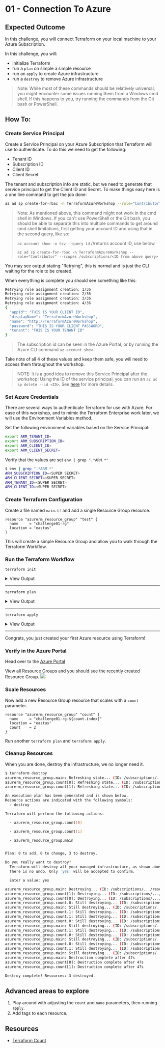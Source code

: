 # 01 - Connection To Azure

## Expected Outcome

In this challenge, you will connect Terraform on your local machine to your Azure Subscription.

In this challenge, you will:
- initialize Terraform
- run a `plan` on simple a simple resource
- run an `apply` to create Azure infrastructure
- run a `destroy` to remove Azure infrastructure

> Note: While most of these commands should be relatively universal, you might encounter some issues running them from a Windows cmd shell.  If this happens to you, try running the commands from the Git bash or PowerShell.

## How To:

### Create Service Principal

Create a Service Principal on your Azure Subscription that Terraform will use to authenticate.
To do this we need to get the following:

- Tenant ID
- Subscription ID
- Client ID
- Client Secret

The tenant and subscription info are static, but we need to generate that service principal to get the Client ID and Secret.
To make things easy here is a one line command to get the job done:

```sh
az ad sp create-for-rbac -n TerraformAzureWorkshop --role="Contributor" --scopes /subscriptions/$(az account show -o tsv --query id)
```

> Note: As mentioned above, this command might not work in the cmd shell in Windows.  If you can't use PowerShell or the Git bash, you should be able to separate this into multiple commands to get around cmd shell limitations, first getting your account ID and using that in the second query, like so:
>
> ```az account show -o tsv --query id```  //returns account ID, use below
>
> ```az ad sp create-for-rbac -n TerraformAzureWorkshop --role="Contributor" --scopes /subscriptions/<ID from above query>```

You may see output stating "Retrying", this is normal and is just the CLI waiting for the role to be created.

When everything is complete you should see something like this:

```sh
Retrying role assignment creation: 1/36
Retrying role assignment creation: 2/36
Retrying role assignment creation: 3/36
Retrying role assignment creation: 4/36
{
  "appId": "THIS IS YOUR CLIENT ID",
  "displayName": "TerraformAzureWorkshop",
  "name": "http://TerraformAzureWorkshop",
  "password": "THIS IS YOUR CLIENT PASSWORD",
  "tenant": "THIS IS YOUR TENANT ID"
}
```

> The subscription id can be seen in the Azure Portal, or by running the Azure CLI command `az account show`

Take note of all 4 of these values and keep them safe, you will need to access them throughout the workshop.

> NOTE: It is a good idea to remove this Service Principal after the workshop!  Using the ID of the service principal, you can run an `az ad sp delete --id <ID>`.  See [here](https://docs.microsoft.com/en-us/cli/azure/ad/sp?view=azure-cli-latest) for more details.

### Set Azure Credentials

There are several ways to authenticate Terraform for use with Azure.
For ease of this workshop, and to mimic the Terraform Enterprise work later, we will use the Environment Variables method.

Set the following environment variables based on the Service Principal:

```sh
export ARM_TENANT_ID=
export ARM_SUBSCRIPTION_ID=
export ARM_CLIENT_ID=
export ARM_CLIENT_SECRET=
```

Verify that the values are set `env | grep ".*ARM.*"`

```sh
$ env | grep ".*ARM.*"
ARM_SUBSCRIPTION_ID=<SUPER SECRET>
ARM_CLIENT_SECRET=<SUPER SECRET>
ARM_TENANT_ID=<SUPER SECRET>
ARM_CLIENT_ID=<SUPER SECRET>
```

### Create Terraform Configuration

Create a file named `main.tf` and add a single Resource Group resource.

```hcl
resource "azurerm_resource_group" "test" {
  name     = "challenge01-rg"
  location = "eastus"
}
```

This will create a simple Resource Group and allow you to walk through the Terraform Workflow.

### Run the Terraform Workflow

`terraform init`
<details><summary>View Output</summary>
<p>

```sh
$ terraform init

Initializing provider plugins...

Terraform has been successfully initialized!

You may now begin working with Terraform. Try running "terraform plan" to see
any changes that are required for your infrastructure. All Terraform commands
should now work.

If you ever set or change modules or backend configuration for Terraform,
rerun this command to reinitialize your working directory. If you forget, other
commands will detect it and remind you to do so if necessary.
```

</p>
</details>

---
`terraform plan`

<details><summary>View Output</summary>
<p>

```sh
$ terraform plan
Refreshing Terraform state in-memory prior to plan...
The refreshed state will be used to calculate this plan, but will not be
persisted to local or remote state storage.


------------------------------------------------------------------------

An execution plan has been generated and is shown below.
Resource actions are indicated with the following symbols:
  + create

Terraform will perform the following actions:

  + azurerm_resource_group.main
      id:       <computed>
      location: "eastus"
      name:     "challenge01-rg"
      tags.%:   <computed>


Plan: 1 to add, 0 to change, 0 to destroy.

------------------------------------------------------------------------

Note: You didn't specify an "-out" parameter to save this plan, so Terraform
can't guarantee that exactly these actions will be performed if
"terraform apply" is subsequently run.
```

</p>
</details>

---
`terraform apply`
<details><summary>View Output</summary>
<p>

```sh
$ terraform apply

An execution plan has been generated and is shown below.
Resource actions are indicated with the following symbols:
  + create

Terraform will perform the following actions:

  + azurerm_resource_group.main
      id:       <computed>
      location: "eastus"
      name:     "challenge01-rg"
      tags.%:   <computed>


Plan: 1 to add, 0 to change, 0 to destroy.

Do you want to perform these actions?
  Terraform will perform the actions described above.
  Only 'yes' will be accepted to approve.

  Enter a value: yes

azurerm_resource_group.main: Creating...
  location: "" => "eastus"
  name:     "" => "challenge01-rg"
  tags.%:   "" => "<computed>"
azurerm_resource_group.main: Creation complete after 1s (ID: /subscriptions/.../resourceGroups/challenge01-rg)

Apply complete! Resources: 1 added, 0 changed, 0 destroyed.
```
</p>
</details>

---

Congrats, you just created your first Azure resource using Terraform!

### Verify in the Azure Portal

Head over to the [Azure Portal](https://portal.azure.com/)

View all Resource Groups and you should see the recently created Resource Group.
![](../../img/2018-05-09-10-20-28.png)

### Scale Resources

Now add a new Resource Group resource that scales with a `count` parameter.

```hcl
resource "azurerm_resource_group" "count" {
  name     = "challenge01-rg-${count.index}"
  location = "eastus"
  count    = 2
}
```

Run another `terraform plan` and `terraform apply`.

### Cleanup Resources

When you are done, destroy the infrastructure, we no longer need it.

```sh
$ terraform destroy
azurerm_resource_group.main: Refreshing state... (ID: /subscriptions/.../resourceGroups/challenge01-rg)
azurerm_resource_group.count[0]: Refreshing state... (ID: /subscriptions/.../resourceGroups/challenge01-rg-0)
azurerm_resource_group.count[1]: Refreshing state... (ID: /subscriptions/.../resourceGroups/challenge01-rg-1)

An execution plan has been generated and is shown below.
Resource actions are indicated with the following symbols:
  - destroy

Terraform will perform the following actions:

  - azurerm_resource_group.count[0]

  - azurerm_resource_group.count[1]

  - azurerm_resource_group.main


Plan: 0 to add, 0 to change, 3 to destroy.

Do you really want to destroy?
  Terraform will destroy all your managed infrastructure, as shown above.
  There is no undo. Only 'yes' will be accepted to confirm.

  Enter a value: yes

azurerm_resource_group.main: Destroying... (ID: /subscriptions/.../resourceGroups/challenge01-rg)
azurerm_resource_group.count[1]: Destroying... (ID: /subscriptions/.../resourceGroups/challenge01-rg-1)
azurerm_resource_group.count[0]: Destroying... (ID: /subscriptions/.../resourceGroups/challenge01-rg-0)
azurerm_resource_group.count.0: Still destroying... (ID: /subscriptions/.../resourceGroups/challenge01-rg-0, 10s elapsed)
azurerm_resource_group.main: Still destroying... (ID: /subscriptions/.../resourceGroups/challenge01-rg, 10s elapsed)
azurerm_resource_group.count.1: Still destroying... (ID: /subscriptions/.../resourceGroups/challenge01-rg-1, 10s elapsed)
azurerm_resource_group.count.1: Still destroying... (ID: /subscriptions/.../resourceGroups/challenge01-rg-1, 20s elapsed)
azurerm_resource_group.count.0: Still destroying... (ID: /subscriptions/.../resourceGroups/challenge01-rg-0, 20s elapsed)
azurerm_resource_group.main: Still destroying... (ID: /subscriptions/.../resourceGroups/challenge01-rg, 20s elapsed)
azurerm_resource_group.count.1: Still destroying... (ID: /subscriptions/.../resourceGroups/challenge01-rg-1, 30s elapsed)
azurerm_resource_group.count.0: Still destroying... (ID: /subscriptions/.../resourceGroups/challenge01-rg-0, 30s elapsed)
azurerm_resource_group.main: Still destroying... (ID: /subscriptions/.../resourceGroups/challenge01-rg, 30s elapsed)
azurerm_resource_group.count.0: Still destroying... (ID: /subscriptions/.../resourceGroups/challenge01-rg-0, 40s elapsed)
azurerm_resource_group.count.1: Still destroying... (ID: /subscriptions/.../resourceGroups/challenge01-rg-1, 40s elapsed)
azurerm_resource_group.main: Still destroying... (ID: /subscriptions/.../resourceGroups/challenge01-rg, 40s elapsed)
azurerm_resource_group.main: Destruction complete after 47s
azurerm_resource_group.count[0]: Destruction complete after 47s
azurerm_resource_group.count[1]: Destruction complete after 47s

Destroy complete! Resources: 3 destroyed.
```

## Advanced areas to explore

1. Play around with adjusting the `count` and `name` parameters, then running `apply`.
1. Add tags to each resource.

## Resources

- [Terraform Count](https://www.terraform.io/docs/configuration/interpolation.html#count-information)
